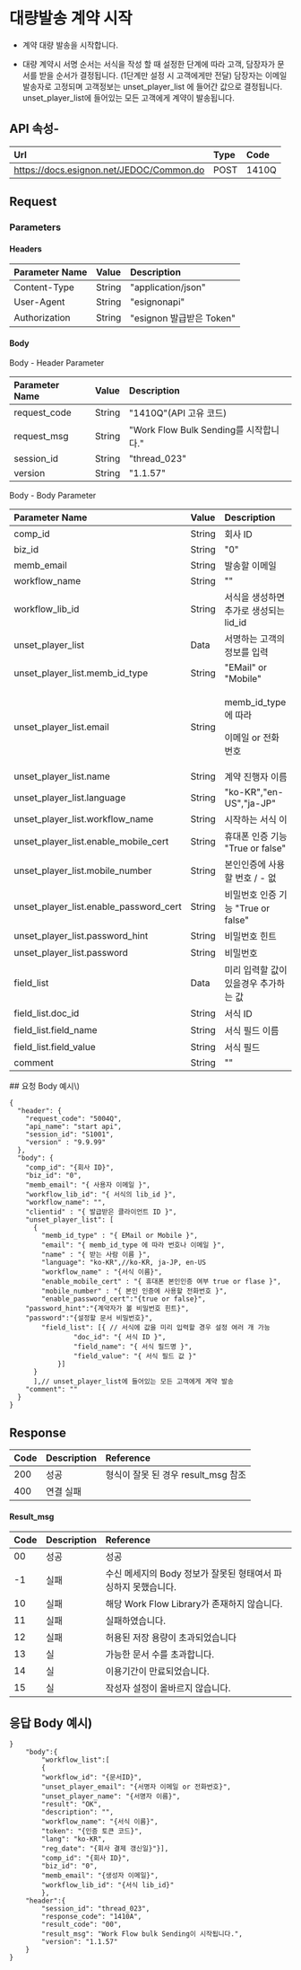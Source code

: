 # 대량발송 계약 시작

* 계약 대량 발송을 시작합니다.

* 대량 계약시 서명 순서는 서식을 작성 할 때 설정한 단계에 따라 고객, 담장자가 문서를 받을 순서가 결정됩니다. \(1단계만 설정 시 고객에게만 전달\) 담장자는 이메일 발송자로 고정되며 고객정보는 unset\_player\_list 에 들어간 값으로 결정됩니다. unset\_player\_list에 들어있는 모든 고객에게 계약이 발송됩니다.

## API 속성-

| Url | Type | **Code** |
| :--- | :--- | :--- |
| https://docs.esignon.net/JEDOC/Common.do | POST | 1410Q |

## Request

### Parameters

####  Headers

| **Parameter Name**                         | **Value**                                                 | **Description** |
| :--- | :--- | :--- |
| Content-Type | String | "application/json" |
| User-Agent | String | "esignonapi" |
| Authorization | String | "esignon 발급받은 Token" |

####   Body 

  Body - Header Parameter

| **Parameter Name**                         | **Value**                                                 | **Description** |
| :--- | :--- | :--- |
| request\_code | String | "1410Q"\(API 고유 코드\) |
| request\_msg | String | "Work Flow Bulk Sending를 시작합니다." |
| session\_id | String | "thread\_023" |
| version | String | "1.1.57" |

  Body - Body Parameter

<table>
  <thead>
    <tr>
      <th style="text-align:left"><b>Parameter Name</b>
      </th>
      <th style="text-align:left"><b>Value</b>
      </th>
      <th style="text-align:left"><b>Description</b>
      </th>
    </tr>
  </thead>
  <tbody>
    <tr>
      <td style="text-align:left">comp_id</td>
      <td style="text-align:left">String</td>
      <td style="text-align:left">&#xD68C;&#xC0AC; ID</td>
    </tr>
    <tr>
      <td style="text-align:left">biz_id</td>
      <td style="text-align:left">String</td>
      <td style="text-align:left">&quot;0&quot;</td>
    </tr>
    <tr>
      <td style="text-align:left">memb_email</td>
      <td style="text-align:left">String</td>
      <td style="text-align:left">&#xBC1C;&#xC1A1;&#xD560; &#xC774;&#xBA54;&#xC77C;</td>
    </tr>
    <tr>
      <td style="text-align:left">workflow_name</td>
      <td style="text-align:left">String</td>
      <td style="text-align:left">&quot;&quot;</td>
    </tr>
    <tr>
      <td style="text-align:left">workflow_lib_id</td>
      <td style="text-align:left">String</td>
      <td style="text-align:left">&#xC11C;&#xC2DD;&#xC744; &#xC0DD;&#xC131;&#xD558;&#xBA74; &#xCD94;&#xAC00;&#xB85C;
        &#xC0DD;&#xC131;&#xB418;&#xB294; lid_id</td>
    </tr>
    <tr>
      <td style="text-align:left">unset_player_list</td>
      <td style="text-align:left">Data</td>
      <td style="text-align:left">&#xC11C;&#xBA85;&#xD558;&#xB294; &#xACE0;&#xAC1D;&#xC758; &#xC815;&#xBCF4;&#xB97C;
        &#xC785;&#xB825;</td>
    </tr>
    <tr>
      <td style="text-align:left">unset_player_list.memb_id_type</td>
      <td style="text-align:left">String</td>
      <td style="text-align:left">&quot;EMail&quot; or &quot;Mobile&quot;</td>
    </tr>
    <tr>
      <td style="text-align:left">unset_player_list.email</td>
      <td style="text-align:left">String</td>
      <td style="text-align:left">
        <p>memb_id_type &#xC5D0; &#xB530;&#xB77C;</p>
        <p>&#xC774;&#xBA54;&#xC77C; or &#xC804;&#xD654;&#xBC88;&#xD638;</p>
      </td>
    </tr>
    <tr>
      <td style="text-align:left">unset_player_list.name</td>
      <td style="text-align:left">String</td>
      <td style="text-align:left">&#xACC4;&#xC57D; &#xC9C4;&#xD589;&#xC790; &#xC774;&#xB984;</td>
    </tr>
    <tr>
      <td style="text-align:left">unset_player_list.language</td>
      <td style="text-align:left">String</td>
      <td style="text-align:left">&quot;ko-KR&quot;,&quot;en-US&quot;,&quot;ja-JP&quot;</td>
    </tr>
    <tr>
      <td style="text-align:left">unset_player_list.workflow_name</td>
      <td style="text-align:left">String</td>
      <td style="text-align:left">&#xC2DC;&#xC791;&#xD558;&#xB294; &#xC11C;&#xC2DD; &#xC774;</td>
    </tr>
    <tr>
      <td style="text-align:left">unset_player_list.enable_mobile_cert</td>
      <td style="text-align:left">String</td>
      <td style="text-align:left">&#xD734;&#xB300;&#xD3F0; &#xC778;&#xC99D; &#xAE30;&#xB2A5; &quot;True
        or false&quot;</td>
    </tr>
    <tr>
      <td style="text-align:left">unset_player_list.mobile_number</td>
      <td style="text-align:left">String</td>
      <td style="text-align:left">&#xBCF8;&#xC778;&#xC778;&#xC99D;&#xC5D0; &#xC0AC;&#xC6A9;&#xD560; &#xBC88;&#xD638;
        / - &#xC5C6;</td>
    </tr>
    <tr>
      <td style="text-align:left">unset_player_list.enable_password_cert</td>
      <td style="text-align:left">String</td>
      <td style="text-align:left">&#xBE44;&#xBC00;&#xBC88;&#xD638; &#xC778;&#xC99D; &#xAE30;&#xB2A5; &quot;True
        or false&quot;</td>
    </tr>
    <tr>
      <td style="text-align:left">unset_player_list.password_hint</td>
      <td style="text-align:left">String</td>
      <td style="text-align:left">&#xBE44;&#xBC00;&#xBC88;&#xD638; &#xD78C;&#xD2B8;</td>
    </tr>
    <tr>
      <td style="text-align:left">unset_player_list.password</td>
      <td style="text-align:left">String</td>
      <td style="text-align:left">&#xBE44;&#xBC00;&#xBC88;&#xD638;</td>
    </tr>
    <tr>
      <td style="text-align:left">field_list</td>
      <td style="text-align:left">Data</td>
      <td style="text-align:left">&#xBBF8;&#xB9AC; &#xC785;&#xB825;&#xD560; &#xAC12;&#xC774; &#xC788;&#xC744;&#xACBD;&#xC6B0;
        &#xCD94;&#xAC00;&#xD558;&#xB294; &#xAC12;</td>
    </tr>
    <tr>
      <td style="text-align:left">field_list.doc_id</td>
      <td style="text-align:left">String</td>
      <td style="text-align:left">&#xC11C;&#xC2DD; ID</td>
    </tr>
    <tr>
      <td style="text-align:left">field_list.field_name</td>
      <td style="text-align:left">String</td>
      <td style="text-align:left">&#xC11C;&#xC2DD; &#xD544;&#xB4DC; &#xC774;&#xB984;</td>
    </tr>
    <tr>
      <td style="text-align:left">field_list.field_value</td>
      <td style="text-align:left">String</td>
      <td style="text-align:left">&#xC11C;&#xC2DD; &#xD544;&#xB4DC;</td>
    </tr>
    <tr>
      <td style="text-align:left">comment</td>
      <td style="text-align:left">String</td>
      <td style="text-align:left">&quot;&quot;</td>
    </tr>
  </tbody>
</table>## 요청 Body 예시\)

```text
{
  "header": {
    "request_code": "5004Q",
    "api_name": "start api",
    "session_id": "S1001",
    "version" : "9.9.99"
  },
  "body": {
    "comp_id": "{회사 ID}",
    "biz_id": "0",
    "memb_email": "{ 사용자 이메일 }",
    "workflow_lib_id": "{ 서식의 lib_id }",
    "workflow_name": "",
    "clientid" : "{ 발급받은 클라이언트 ID }",
    "unset_player_list": [
      {
        "memb_id_type" : "{ EMail or Mobile }",
        "email": "{ memb_id_type 에 따라 번호나 이메일 }",
        "name" : "{ 받는 사람 이름 }",
        "language": "ko-KR",//ko-KR, ja-JP, en-US
        "workflow_name" : "{서식 이름}",
        "enable_mobile_cert" : "{ 휴대폰 본인인증 여부 true or flase }",
        "mobile_number" : "{ 본인 인증에 사용할 전화번호 }",
        "enable_password_cert":"{true or false}",
	"password_hint":"{계약자가 볼 비밀번호 힌트}",  		
	"password":"{설정할 문서 비밀번호}",
        "field_list": [{ // 서식에 값을 미리 입력할 경우 설정 여러 개 가능
				"doc_id": "{ 서식 ID }",
				"field_name": "{ 서식 필드명 }",
				"field_value": "{ 서식 필드 값 }"
			}]
      }
      ],// unset_player_list에 들어있는 모든 고객에게 계약 발송
    "comment": ""
  }
}

```

## Response

| Code | **Description** | **Reference** |
| :--- | :--- | :--- |
| 200 | 성공 | 형식이 잘못 된 경우 result\_msg 참조 |
| 400 | 연결 실패  |  |

#### Result\_msg

| Code | **Description** | **Reference** |
| :--- | :--- | :--- |
| 00 | 성공 | 성공 |
| -1 | 실패 | 수신 메세지의 Body 정보가 잘못된 형태여서 파싱하지 못했습니다. |
| 10 | 실패 | 해당 Work Flow Library가 존재하지 않습니다. |
| 11 | 실패 | 실패하였습니다. |
| 12 | 실패 | 허용된 저장 용량이 초과되었습니다 |
| 13 | 실 | 가능한 문서 수를 초과합니다. |
| 14 | 실 | 이용기간이 만료되었습니다. |
| 15 | 실 | 작성자 설정이 올바르지 않습니다. |

## 응답 Body 예시\)

```text
}
	"body":{
		"workflow_list":[
		{
		"workflow_id": "{문서ID}",
		"unset_player_email": "{서명자 이메일 or 전화번호}",
		"unset_player_name": "{서명자 이름}",
		"result": "OK",
		"description": "",
		"workflow_name": "{서식 이름}",
		"token": "{인증 토큰 코드}",
		"lang": "ko-KR",
		"reg_date": "{회사 결제 갱신일}"}],
		"comp_id": "{회사 ID}",
		"biz_id": "0",
		"memb_email": "{생성자 이메일}",
		"workflow_lib_id": "{서식 lib_id}"
		},
	"header":{
		"session_id": "thread_023",
		"response_code": "1410A",
		"result_code": "00",
		"result_msg": "Work Flow bulk Sending이 시작됩니다.",
		"version": "1.1.57"
	}
}
```

